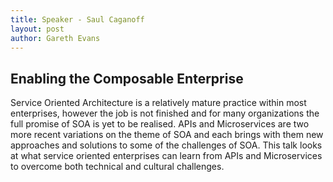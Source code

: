 ```yaml
---
title: Speaker - Saul Caganoff
layout: post
author: Gareth Evans
---
```


## Enabling the Composable Enterprise

Service Oriented Architecture is a relatively mature practice within most enterprises, however the job is not finished and for many organizations the full promise of SOA is yet to be realised. APIs and Microservices are two more recent variations on the theme of SOA and each brings with them new approaches and solutions to some of the challenges of SOA. This talk looks at what service oriented enterprises can learn from APIs and Microservices to overcome both technical and cultural challenges.